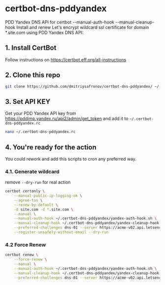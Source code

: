 # certbot-dns-pddyandex

PDD Yandex DNS API for certbot --manual-auth-hook --manual-cleanup-hook
Install and renew Let's encrypt wildcard ssl certificate for domain *.site.com using PDD Yandex DNS API:

## 1. Install CertBot

Follow instructions on <https://certbot.eff.org/all-instructions>

## 2. Clone this repo

```bash
git clone https://github.com/dmitriysafronov/certbot-dns-pddyandex/ ~/.certbot-dns-pddyandex
```

## 3. Set API KEY

Get your PDD Yandex API key from <https://pddimp.yandex.ru/api2/admin/get_token> and add it to `~/.certbot-dns-pddyandex.rc`

```bash
nano ~/.certbot-dns-pddyandex.rc
```

## 4. You're ready for the action

You could rework and add this scripts to cron any preferred way.

### 4.1. Generate wildcard

remove `--dry-run` for real action

```bash
certbot certonly \
    --manual-public-ip-logging-ok \
    --agree-tos \
    --renew-by-default \
    -d site.com -d *.site.com \
    --manual \
    --manual-auth-hook ~/.certbot-dns-pddyandex/yandex-auth-hook.sh \
    --manual-cleanup-hook ~/.certbot-dns-pddyandex/yandex-cleanup-hook.sh \
    --preferred-challenges dns-01 --server https://acme-v02.api.letsencrypt.org/directory \
    --register-unsafely-without-email --dry-run
```

### 4.2 Force Renew

```bash
certbot renew \
    --force-renew \
    --manual \
    --manual-auth-hook ~/.certbot-dns-pddyandex/yandex-auth-hook.sh \
    --manual-cleanup-hook ~/.certbot-dns-pddyandex/yandex-cleanup-hook.sh \
    --preferred-challenges dns-01 --server https://acme-v02.api.letsencrypt.org/directory
```
